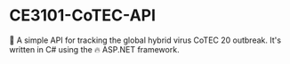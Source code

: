 # CE3101-CoTEC-API
🦠 A simple API for tracking the global hybrid virus CoTEC 20 outbreak. It's written in C# using the 🔥 ASP.NET framework. 
